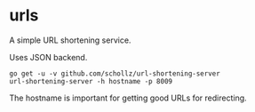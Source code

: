 # urls

A simple URL shortening service.

Uses JSON backend.

```
go get -u -v github.com/schollz/url-shortening-server
url-shortening-server -h hostname -p 8009
```

The hostname is important for getting good URLs for redirecting.
